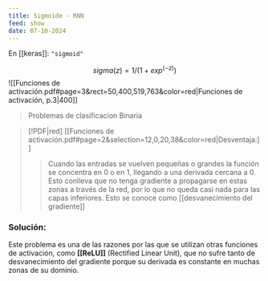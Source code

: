 ```yaml
---
title: Sigmoide - RNN
feed: show
date: 07-10-2024
---
```


En [[keras]]: `"sigmoid"`

$$sigma(z) = 1/(1+exp^(-z))$$
![[Funciones de activación.pdf#page=3&rect=50,400,519,763&color=red|Funciones de activación, p.3|400]]

> Problemas de clasificacion Binaria

> [!PDF|red] [[Funciones de activación.pdf#page=2&selection=12,0,20,38&color=red|Desventaja:]]
> > Cuando las entradas se vuelven pequeñas o grandes la función se concentra en $0$ o en $1$, llegando a una derivada cercana a $0$. Esto conlleva que no tenga gradiente a propagarse en estas zonas a través de la red, por lo que no queda casi nada para las capas inferiores. Esto se conoce como [[desvanecimiento del gradiente]]


### Solución:

Este problema es una de las razones por las que se utilizan otras funciones de activación, como **[[ReLU]]** (Rectified Linear Unit), que no sufre tanto de desvanecimiento del gradiente porque su derivada es constante en muchas zonas de su dominio.